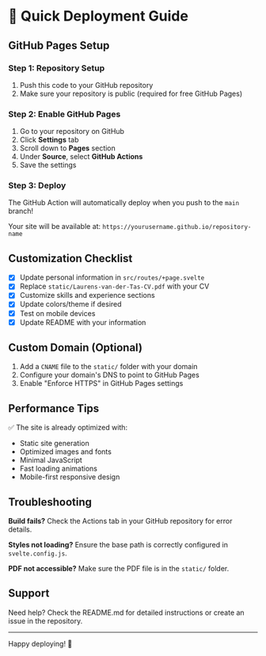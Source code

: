 # 🚀 Quick Deployment Guide

## GitHub Pages Setup

### Step 1: Repository Setup

1. Push this code to your GitHub repository
2. Make sure your repository is public (required for free GitHub Pages)

### Step 2: Enable GitHub Pages

1. Go to your repository on GitHub
2. Click **Settings** tab
3. Scroll down to **Pages** section
4. Under **Source**, select **GitHub Actions**
5. Save the settings

### Step 3: Deploy

The GitHub Action will automatically deploy when you push to the `main` branch!

Your site will be available at: `https://yourusername.github.io/repository-name`

## Customization Checklist

- [x] Update personal information in `src/routes/+page.svelte`
- [x] Replace `static/Laurens-van-der-Tas-CV.pdf` with your CV
- [x] Customize skills and experience sections
- [x] Update colors/theme if desired
- [x] Test on mobile devices
- [x] Update README with your information

## Custom Domain (Optional)

1. Add a `CNAME` file to the `static/` folder with your domain
2. Configure your domain's DNS to point to GitHub Pages
3. Enable "Enforce HTTPS" in GitHub Pages settings

## Performance Tips

✅ The site is already optimized with:

- Static site generation
- Optimized images and fonts
- Minimal JavaScript
- Fast loading animations
- Mobile-first responsive design

## Troubleshooting

**Build fails?** Check the Actions tab in your GitHub repository for error details.

**Styles not loading?** Ensure the base path is correctly configured in `svelte.config.js`.

**PDF not accessible?** Make sure the PDF file is in the `static/` folder.

## Support

Need help? Check the README.md for detailed instructions or create an issue in the repository.

---

Happy deploying! 🎉
